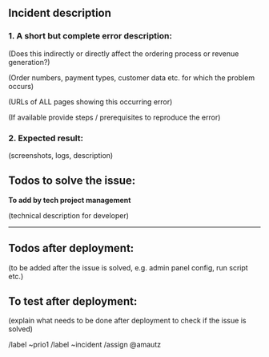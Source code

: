 ## Incident description

### 1. A short but complete error description:

(Does this indirectly or directly affect the ordering process or revenue generation?)

(Order numbers, payment types, customer data etc. for which the problem occurs)

(URLs of ALL pages showing this occurring error)

(If available provide steps / prerequisites to reproduce the error)

### 2. Expected result:

(screenshots, logs, description)

## Todos to solve the issue:
**To add by tech project management**

(technical description for developer)

---------------

## Todos after deployment:

(to be added after the issue is solved, e.g. admin panel config, run script etc.)


## To test after deployment:

(explain what needs to be done after deployment to check if the issue is solved)

/label ~prio1
/label ~incident
/assign @amautz
